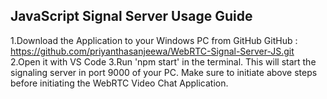 JavaScript Signal Server Usage Guide
------------------------------------
1.Download the Application to your Windows PC from GitHub
GitHub : https://github.com/priyanthasanjeewa/WebRTC-Signal-Server-JS.git
2.Open it with VS Code
3.Run 'npm start' in the terminal. This will start the signaling server in port 9000 of your PC. Make sure to initiate above steps before initiating the WebRTC Video Chat Application.
